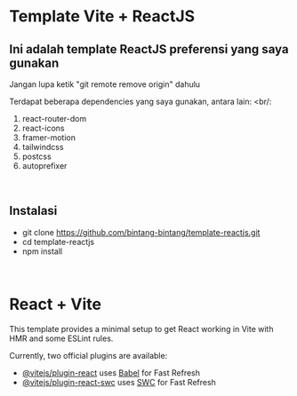 # Template Vite + ReactJS
<b>Ini adalah template ReactJS preferensi yang saya gunakan </b>
---

Jangan lupa ketik "git remote remove origin" dahulu

Terdapat beberapa dependencies yang saya gunakan, antara lain: <br/:
1. react-router-dom
2. react-icons
3. framer-motion
4. tailwindcss
5. postcss
6. autoprefixer
<br/>

## Instalasi
* git clone https://github.com/bintang-bintang/template-reactjs.git
* cd template-reactjs
* npm install
<br/>

# React + Vite

This template provides a minimal setup to get React working in Vite with HMR and some ESLint rules.

Currently, two official plugins are available:

- [@vitejs/plugin-react](https://github.com/vitejs/vite-plugin-react/blob/main/packages/plugin-react/README.md) uses [Babel](https://babeljs.io/) for Fast Refresh
- [@vitejs/plugin-react-swc](https://github.com/vitejs/vite-plugin-react-swc) uses [SWC](https://swc.rs/) for Fast Refresh
